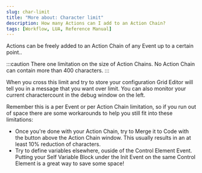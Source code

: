 ```yaml
---
slug: char-limit
title: "More about: Character limit"
description: How many Actions can I add to an Action Chain?
tags: [Workflow, LUA, Reference Manual]
---
```


Actions can be freely added to an Action Chain of any Event up to a certain point..

:::caution 
There one limitation on the size of Action Chains. No Action Chain can contain more than 400 characters.
:::

When you cross this limit and try to store your configuration Grid Editor will tell you in a message that you want over limit. You can also monitor your current charactercount in the debug window on the left.

Remember this is a per Event or per Action Chain limitation, so if you run out of space there are some workarounds to help you still fit into these limitations:

- Once you're done with your Action Chain, try to Merge it to Code with the button above the Action Chain window. This usually results in an at least 10% reduction of characters.
- Try to define variables elsewhere, ouside of the Control Element Event. Putting your Self Variable Block under the Init Event on the same Control Element is a great way to save some space!